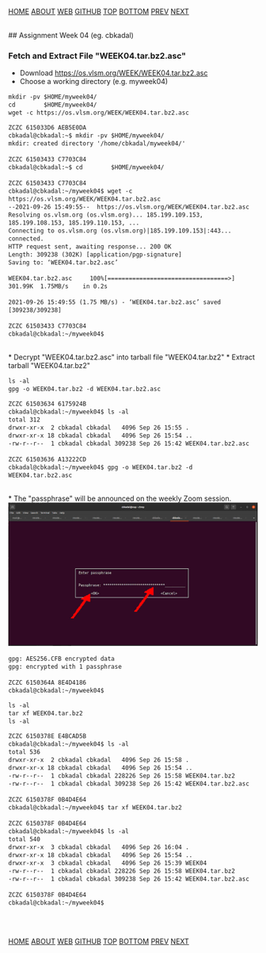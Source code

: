 ---
---

[HOME](index.md)
[ABOUT](README.md)
[WEB](https://osp4diss.vlsm.org/)
[GITHUB](https://github.com/os2xx/osp4diss/)
[TOP](#)
[BOTTOM](#endofpage)
[PREV](index.md#idx0704)
[NEXT](W04-01.md)

<br>
## Assignment Week 04 (eg. cbkadal) 

### Fetch and Extract File "WEEK04.tar.bz2.asc"

* Download <https://os.vlsm.org/WEEK/WEEK04.tar.bz2.asc>
* Choose a working directory (e.g. myweek04)

```
mkdir -pv $HOME/myweek04/
cd        $HOME/myweek04/
wget -c https://os.vlsm.org/WEEK/WEEK04.tar.bz2.asc

```

```
ZCZC 615033D6 AEB5E0DA
cbkadal@cbkadal:~$ mkdir -pv $HOME/myweek04/
mkdir: created directory '/home/cbkadal/myweek04/'

ZCZC 61503433 C7703C84
cbkadal@cbkadal:~$ cd        $HOME/myweek04/

ZCZC 61503433 C7703C84
cbkadal@cbkadal:~/myweek04$ wget -c https://os.vlsm.org/WEEK/WEEK04.tar.bz2.asc
--2021-09-26 15:49:55--  https://os.vlsm.org/WEEK/WEEK04.tar.bz2.asc
Resolving os.vlsm.org (os.vlsm.org)... 185.199.109.153, 185.199.108.153, 185.199.110.153, ...
Connecting to os.vlsm.org (os.vlsm.org)|185.199.109.153|:443... connected.
HTTP request sent, awaiting response... 200 OK
Length: 309238 (302K) [application/pgp-signature]
Saving to: ‘WEEK04.tar.bz2.asc’

WEEK04.tar.bz2.asc     100%[==================================>] 301.99K  1.75MB/s    in 0.2s    

2021-09-26 15:49:55 (1.75 MB/s) - ‘WEEK04.tar.bz2.asc’ saved [309238/309238]

ZCZC 61503433 C7703C84
cbkadal@cbkadal:~/myweek04$

```

<br>
* Decrypt "WEEK04.tar.bz2.asc" into tarball file "WEEK04.tar.bz2"
* Extract tarball "WEEK04.tar.bz2"

```
ls -al
gpg -o WEEK04.tar.bz2 -d WEEK04.tar.bz2.asc

```

```
ZCZC 61503634 6175924B
cbkadal@cbkadal:~/myweek04$ ls -al
total 312
drwxr-xr-x  2 cbkadal cbkadal   4096 Sep 26 15:55 .
drwxr-xr-x 18 cbkadal cbkadal   4096 Sep 26 15:54 ..
-rw-r--r--  1 cbkadal cbkadal 309238 Sep 26 15:42 WEEK04.tar.bz2.asc

ZCZC 61503636 A13222CD
cbkadal@cbkadal:~/myweek04$ gpg -o WEEK04.tar.bz2 -d WEEK04.tar.bz2.asc
```

<br>
* The "passphrase" will be announced on the weekly Zoom session.

<br>
<img src="pictures/Y0-01.jpg"  width="960">
<br>

```
gpg: AES256.CFB encrypted data
gpg: encrypted with 1 passphrase

ZCZC 6150364A 8E4D4186
cbkadal@cbkadal:~/myweek04$

```

```
ls -al
tar xf WEEK04.tar.bz2
ls -al

```

```
ZCZC 6150378E E4BCAD5B
cbkadal@cbkadal:~/myweek04$ ls -al
total 536
drwxr-xr-x  2 cbkadal cbkadal   4096 Sep 26 15:58 .
drwxr-xr-x 18 cbkadal cbkadal   4096 Sep 26 15:54 ..
-rw-r--r--  1 cbkadal cbkadal 228226 Sep 26 15:58 WEEK04.tar.bz2
-rw-r--r--  1 cbkadal cbkadal 309238 Sep 26 15:42 WEEK04.tar.bz2.asc

ZCZC 6150378F 0B4D4E64
cbkadal@cbkadal:~/myweek04$ tar xf WEEK04.tar.bz2

ZCZC 6150378F 0B4D4E64
cbkadal@cbkadal:~/myweek04$ ls -al
total 540
drwxr-xr-x  3 cbkadal cbkadal   4096 Sep 26 16:04 .
drwxr-xr-x 18 cbkadal cbkadal   4096 Sep 26 15:54 ..
drwxr-xr-x  3 cbkadal cbkadal   4096 Sep 26 15:39 WEEK04
-rw-r--r--  1 cbkadal cbkadal 228226 Sep 26 15:58 WEEK04.tar.bz2
-rw-r--r--  1 cbkadal cbkadal 309238 Sep 26 15:42 WEEK04.tar.bz2.asc

ZCZC 6150378F 0B4D4E64
cbkadal@cbkadal:~/myweek04$

```

<br id="endofpage"><br>

[HOME](index.md)
[ABOUT](README.md)
[WEB](https://osp4diss.vlsm.org/)
[GITHUB](/https://github.com/os2xx/osp4diss)
[TOP](#)
[BOTTOM](#endofpage)
[PREV](index.md#idx0704)
[NEXT](W04-01.md)
<br>

